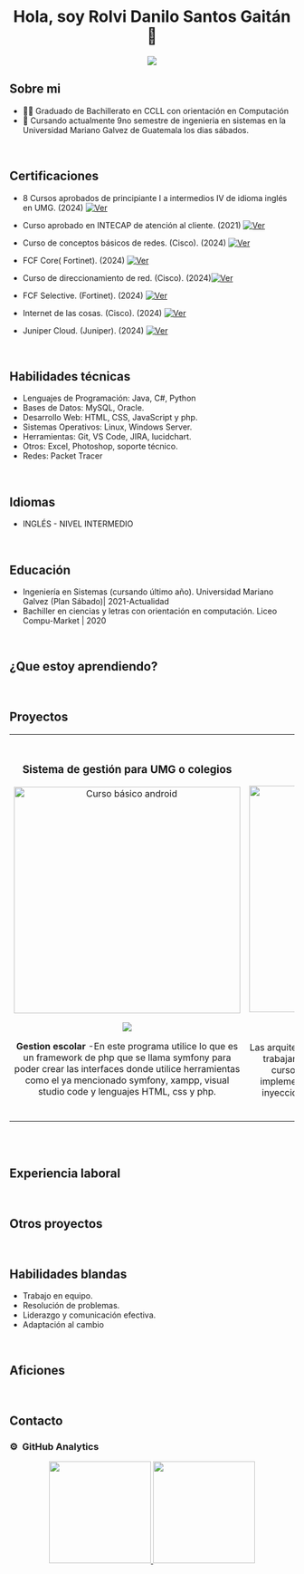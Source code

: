 <div align="center">
<h1 align="center">Hola, soy Rolvi Danilo Santos Gaitán</a> 👋</h1>
</div>

<center><img src="https://i.imgur.com/vXwa5tA.jpeg"></center>

## Sobre mi

- 🧑‍🎓 Graduado de Bachillerato en CCLL con orientación en Computación
- 🏫 Cursando actualmente 9no semestre de ingenieria en sistemas en la Universidad Mariano Galvez de Guatemala los dias sábados. 
<br>

## Certificaciones

- 8 Cursos aprobados de principiante I a intermedios IV de idioma inglés en UMG. (2024) [![Ver](https://img.shields.io/badge/Ver-ff9?style=for-the-badge&logo=googledrive&logoColor=black)](https://drive.google.com)

- Curso aprobado en INTECAP de atención al cliente. (2021) [![Ver](https://img.shields.io/badge/Ver-ff9?style=for-the-badge&logo=googledrive&logoColor=black)](https://drive.google.com/file/d/1GCbaMhVHawPQiKwOG4PBDpjUClrhPK9Q/view?usp=sharing)

- Curso de conceptos básicos de redes. (Cisco). (2024) [![Ver](https://img.shields.io/badge/Ver-ff9?style=for-the-badge&logo=googledrive&logoColor=black)](https://drive.google.com/file/d/1GCbaMhVHawPQiKwOG4PBDpjUClrhPK9Q/view?usp=sharing)

- FCF Core( Fortinet). (2024) [![Ver](https://img.shields.io/badge/Ver-ff9?style=for-the-badge&logo=googledrive&logoColor=black)](https://drive.google.com/file/d/1GCbaMhVHawPQiKwOG4PBDpjUClrhPK9Q/view?usp=sharing)

- Curso de direccionamiento de red. (Cisco). (2024)[![Ver](https://img.shields.io/badge/Ver-ff9?style=for-the-badge&logo=googledrive&logoColor=black)](https://drive.google.com/file/d/1GCbaMhVHawPQiKwOG4PBDpjUClrhPK9Q/view?usp=sharing)

- FCF Selective. (Fortinet). (2024) [![Ver](https://img.shields.io/badge/Ver-ff9?style=for-the-badge&logo=googledrive&logoColor=black)](https://drive.google.com/file/d/1GCbaMhVHawPQiKwOG4PBDpjUClrhPK9Q/view?usp=sharing)

- Internet de las cosas. (Cisco). (2024) [![Ver](https://img.shields.io/badge/Ver-ff9?style=for-the-badge&logo=googledrive&logoColor=black)](https://drive.google.com/file/d/1GCbaMhVHawPQiKwOG4PBDpjUClrhPK9Q/view?usp=sharing)

- Juniper Cloud. (Juniper). (2024) [![Ver](https://img.shields.io/badge/Ver-ff9?style=for-the-badge&logo=googledrive&logoColor=black)](https://drive.google.com/file/d/1GCbaMhVHawPQiKwOG4PBDpjUClrhPK9Q/view?usp=sharing)
<br>

## Habilidades técnicas

- Lenguajes de Programación: Java, C#, Python
- Bases de Datos: MySQL, Oracle.
- Desarrollo Web: HTML, CSS, JavaScript y php.
- Sistemas Operativos: Linux, Windows Server.
- Herramientas: Git, VS Code, JIRA, lucidchart.
- Otros: Excel, Photoshop, soporte técnico.
- Redes: Packet Tracer
<br>

## Idiomas

-  INGLÉS - NIVEL INTERMEDIO
<br>

## Educación

- Ingeniería en Sistemas (cursando último año).  Universidad Mariano Galvez (Plan Sábado)| 2021-Actualidad
- Bachiller en ciencias y letras con orientación en computación.  Liceo Compu-Market | 2020
<br>

## ¿Que estoy aprendiendo?
<br>

## Proyectos 
<table>
<tr>
<td width="50%">
<h3 align="center">Sistema de gestión para UMG o colegios</h3>
<div align="center">
<a href="https://github.com/ArisGuimera/Android-Expert" target="_blank"><img src="" width="400" alt="Curso básico android"></a>
<p>
<a href="https://github.com/ArisGuimera/Android-Expert" target="_blank">
<img src="https://img.shields.io/badge/CÓDIGO-ff9?style=for-the-badge&logo=github&logoColor=black">
</a>
</p>
<p><strong>Gestion escolar </strong> -En este programa utilice lo que es un framework de php que se llama symfony para poder crear las interfaces donde utilice herramientas como el ya mencionado symfony, xampp, visual studio code y lenguajes HTML, css y php.</p>
</div>
                                                                                      
</td>

<td width="50%">
               <br>
<h3 align="center">Arquitectura MVVM</h3>
<div align="center">                                       
<a href="https://github.com/ArisGuimera/SimpleAndroidMVVM" target="_blank"><img src="https://i.imgur.com/7uCBigG.jpg" width="400" alt="Curso arquitectura MVVM"></a>
<br>
<p>
<a href="https://github.com/ArisGuimera/SimpleAndroidMVVM" target="_blank">
<img src="https://img.shields.io/badge/C%C3%93DIGO-80ffaa?style=for-the-badge&logo=github&logoColor=black">
</a>
<a href="https://youtu.be/hhhSMXi0R3E" target="_blank">
<img src="https://img.shields.io/badge/-Youtube-green?style=for-the-badge&color=3fFD7f">
</a>
</p>
</p>Las arquitecturas son <strong>IMPRESCINDIBLES</strong> para poder trabajar como desarrollador/a Android. En este curso, divido por ramas irás aprendiendo a implementar una arquitectura real y robusta con inyección de dependencias, clean architecture, testing y mucho más.</p>
</div>                                                             
</table>                                                                                 
</div>
<br>


<br>

## Experiencia laboral
<br>

## Otros proyectos
<br>

## Habilidades blandas
- Trabajo en equipo.
- Resolución de problemas.
- Liderazgo y comunicación efectiva.
- Adaptación al cambio
<br>

## Aficiones
<br>

## Contacto

### ⚙️ &nbsp;GitHub Analytics

<p align="center">
<a href="https://github.com/ArisGuimera">
  <img height="180em" src="https://github-readme-stats-eight-theta.vercel.app/api?username=ArisGuimera&show_icons=true&theme=algolia&include_all_commits=true&count_private=true"/>
  <img height="180em" src="https://github-readme-stats-eight-theta.vercel.app/api/top-langs/?username=ArisGuimera&layout=compact&langs_count=8&theme=algolia"/>
</a>
</p>

